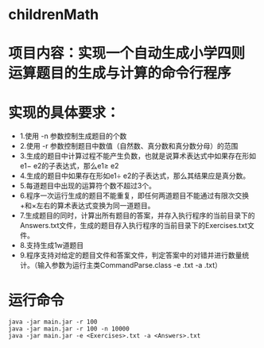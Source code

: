 # childrenMath

# **项目内容**：实现一个自动生成小学四则运算题目的生成与计算的命令行程序
# **实现的具体要求**：
- 1.使用 -n 参数控制生成题目的个数
- 2.使用 -r 参数控制题目中数值（自然数、真分数和真分数分母）的范围
- 3.生成的题目中计算过程不能产生负数，也就是说算术表达式中如果存在形如e1− e2的子表达式，那么e1≥ e2
- 4.生成的题目中如果存在形如e1÷ e2的子表达式，那么其结果应是真分数。
- 5.每道题目中出现的运算符个数不超过3个。
- 6.程序一次运行生成的题目不能重复，即任何两道题目不能通过有限次交换+和×左右的算术表达式变换为同一道题目。
- 7.生成题目的同时，计算出所有题目的答案，并存入执行程序的当前目录下的Answers.txt文件，生成的题目存入执行程序的当前目录下的Exercises.txt文件。
- 8.支持生成1w道题目
- 9.程序支持对给定的题目文件和答案文件，判定答案中的对错并进行数量统计。（输入参数为运行主类CommandParse.class -e <exercisefile>.txt -a <answerfile>.txt）
# 运行命令
```
java -jar main.jar -r 100 
java -jar main.jar -r 100 -n 10000
java -jar main.jar -e <Exercises>.txt -a <Answers>.txt
```